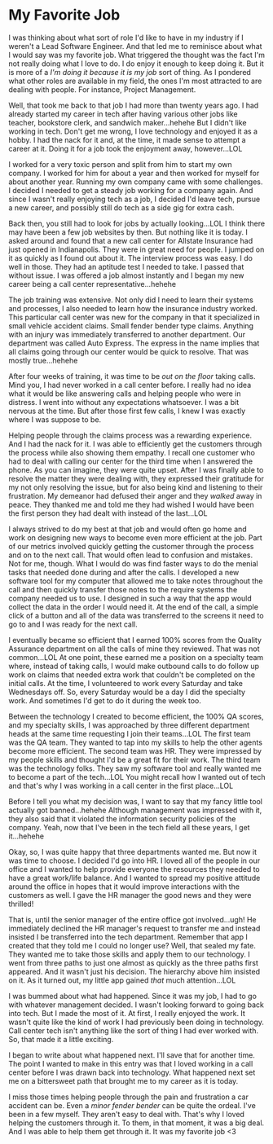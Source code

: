 # My Favorite Job

I was thinking about what sort of role I'd like to have in my industry if I weren't a Lead Software Engineer. And that led me to reminisce about what I would say was my favorite job. What triggered the thought was the fact I'm not really doing what I love to do. I do enjoy it enough to keep doing it. But it is more of a *I'm doing it because it is my job* sort of thing. As I pondered what other roles are available in my field, the ones I'm most attracted to are dealing with people. For instance, Project Management.

Well, that took me back to that job I had more than twenty years ago. I had already started my career in tech after having various other jobs like teacher, bookstore clerk, and sandwich maker...hehehe But I didn't like working in tech. Don't get me wrong, I love technology and enjoyed it as a hobby. I had the nack for it and, at the time, it made sense to attempt a career at it. Doing it for a job took the enjoyment away, however...LOL

I worked for a very toxic person and split from him to start my own company. I worked for him for about a year and then worked for myself for about another year. Running my own company came with some challenges. I decided I needed to get a steady job working for a company again. And since I wasn't really enjoying tech as a job, I decided I'd leave tech, pursue a new career, and possibly still do tech as a side gig for extra cash.

Back then, you still had to look for jobs by actually looking...LOL I think there may have been a few job websites by then. But nothing like it is today. I asked around and found that a new call center for Allstate Insurance had just opened in Indianapolis. They were in great need for people. I jumped on it as quickly as I found out about it. The interview process was easy. I do well in those. They had an aptitude test I needed to take. I passed that without issue. I was offered a job almost instantly and I began my new career being a call center representative...hehehe

The job training was extensive. Not only did I need to learn their systems and processes, I also needed to learn how the insurance industry worked. This particular call center was new for the company in that it specialized in small vehicle accident claims. Small fender bender type claims. Anything with an injury was immediately transferred to another department. Our department was called Auto Express. The express in the name implies that all claims going through our center would be quick to resolve. That was mostly true...hehehe

After four weeks of training, it was time to be *out on the floor* taking calls. Mind you, I had never worked in a call center before. I really had no idea what it would be like answering calls and helping people who were in distress. I went into without any expectations whatsoever. I was a bit nervous at the time. But after those first few calls, I knew I was exactly where I was suppose to be.

Helping people through the claims process was a rewarding experience. And I had the nack for it. I was able to efficiently get the customers through the process while also showing them empathy. I recall one customer who had to deal with calling our center for the third time when I answered the phone. As you can imagine, they were quite upset. After I was finally able to resolve the matter they were dealing with, they expressed their gratitude for my not only resolving the issue, but for also being kind and listening to their frustration. My demeanor had defused their anger and they *walked* away in peace. They thanked me and told me they had wished I would have been the first person they had dealt with instead of the last...LOL

I always strived to do my best at that job and would often go home and work on designing new ways to become even more efficient at the job. Part of our metrics involved quickly getting the customer through the process and on to the next call. That would often lead to confusion and mistakes. Not for me, though. What I would do was find faster ways to do the menial tasks that needed done during and after the calls. I developed a new software tool for my computer that allowed me to take notes throughout the call and then quickly transfer those notes to the require systems the company needed us to use. I designed in such a way that the app would collect the data in the order I would need it. At the end of the call, a simple click of a button and all of the data was transferred to the screens it need to go to and I was ready for the next call.

I eventually became so efficient that I earned 100% scores from the Quality Assurance department on all the calls of mine they reviewed. That was not common...LOL At one point, these earned me a position on a specialty team where, instead of taking calls, I would make outbound calls to do follow up work on claims that needed extra work that couldn't be completed on the initial calls. At the time, I volunteered to work every Saturday and take Wednesdays off. So, every Saturday would be a day I did the specialty work. And sometimes I'd get to do it during the week too.

Between the technology I created to become efficient, the 100% QA scores, and my specialty skills, I was approached by three different department heads at the same time requesting I join their teams...LOL The first team was the QA team. They wanted to tap into my skills to help the other agents become more efficient. The second team was HR. They were impressed by my people skills and thought I'd be a great fit for their work. The third team was the technology folks. They saw my software tool and really wanted me to become a part of the tech...LOL You might recall how I wanted out of tech and that's why I was working in a call center in the first place...LOL

Before I tell you what my decision was, I want to say that my fancy little tool actually got banned...hehehe Although management was impressed with it, they also said that it violated the information security policies of the company. Yeah, now that I've been in the tech field all these years, I get it...hehehe

Okay, so, I was quite happy that three departments wanted me. But now it was time to choose. I decided I'd go into HR. I loved all of the people in our office and I wanted to help provide everyone the resources they needed to have a great work/life balance. And I wanted to spread my positive attitude around the office in hopes that it would improve interactions with the customers as well. I gave the HR manager the good news and they were thrilled!

That is, until the senior manager of the entire office got involved...ugh! He immediately declined the HR manager's request to transfer me and instead insisted I be transferred into the tech department. Remember that app I created that they told me I could no longer use? Well, that sealed my fate. They wanted me to take those skills and apply them to our technology. I went from three paths to just one almost as quickly as the three paths first appeared. And it wasn't just his decision. The hierarchy above him insisted on it. As it turned out, my little app gained *that* much attention...LOL

I was bummed about what had happened. Since it was my job, I had to go with whatever management decided. I wasn't looking forward to going back into tech. But I made the most of it. At first, I really enjoyed the work. It wasn't quite like the kind of work I had previously been doing in technology. Call center tech isn't anything like the sort of thing I had ever worked with. So, that made it a little exciting.

I began to write about what happened next. I'll save that for another time. The point I wanted to make in this entry was that I loved working in a call center before I was drawn back into technology. What happened next set me on a bittersweet path that brought me to my career as it is today.

I miss those times helping people through the pain and frustration a car accident can be. Even a *minor fender bender* can be quite the ordeal. I've been in a few myself. They aren't easy to deal with. That's why I loved helping the customers through it. To them, in that moment, it was a big deal. And I was able to help them get through it. It was my favorite job <3
